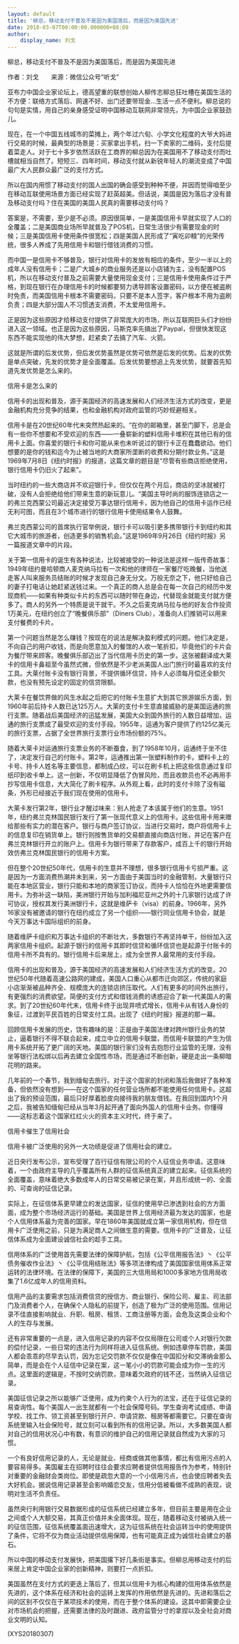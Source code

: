 ```yaml
---
layout: default
title: '柳总，移动支付不普及不是因为美国落后，而是因为美国先进'
date: 2018-03-07T00:00:00.000000+08:00
author:
    display_name: 刘戈
---
```


柳总，移动支付不普及不是因为美国落后，而是因为美国先进

作者：刘戈　　来源：微信公众号“听戈”

亚布力中国企业家论坛上，德高望重的联想创始人柳传志柳总狂吐槽在美国生活的不方便：联络方式落后、网速不好、出门还要带现金…生活一点不便利。柳总说的句句是实情，用自己的亲身感受证明中国移动互联网非常领先，为中国企业家鼓劲儿。

现在，在一个中国五线城市的菜摊上，两个年过六旬、小学文化程度的大爷大妈进行交易的时候，最典型的场景是：买家拿出手机，扫一下卖家的二维码，支付后提着菜走人。对于七十多岁依然活跃在工商界的柳总因为在美国用不了移动支付而吐槽就相当自然了。短短三、四年时间，移动支付就从新锐年轻人的潮流变成了中国最广大人民群众最广泛的支付方式。

所以在国内用惯了移动支付的国人出国的确会感受到种种不便，并因而觉得咱至少在移动互联使用场景方面已经实现了赶英超美。但话说，美国是因为落后才没有普及移动支付吗？住在美国的美国人民真的需要移动支付吗？

答案是，不需要，至少是不必须。原因很简单，一是美国信用卡早就实现了人口的全覆盖；二是美国商业场所早就普及了POS机，日常生活很少有需要现金的时候；三是美国信用卡使用条件很宽松；四是美国人民形成了“寅吃卯粮”的光荣传统，很多人养成了先用信用卡和银行借钱消费的习惯。

而中国一是信用卡不够普及，银行对信用卡的发放有相应的条件，至少一半以上的成年人没有信用卡；二是广大城乡的商业服务还是以小店铺为主，没有配置POS机，所以在移动支付普及之前需要大量使用现金支付；三是信用卡使用条件过于严格，到现在银行在办理信用卡的时候都要努力诱导顾客设置密码，以方便在被盗刷时免责，而美国信用卡根本不需要密码，只要不是本人签字，客户根本不用为盗刷负责；四是大部分国人不习惯透支消费，不太爱用信用卡。

正是因为这些原因才给移动支付提供了非常庞大的市场，所以互联网巨头们才纷纷进入这一领域。也正是因为这些原因，马斯克率先搞出了Paypal，但很快发现这东西不能实现他的伟大梦想，赶紧卖了去搞了汽车、火箭。

这就是所谓的后发优势，但后发优势虽然是优势可依然是后发的优势。后发的优势是单点突破，先发的优势才是全面覆盖。后发优势要想追上先发优势，就要首先知道先发优势是怎么来的。

信用卡是怎么来的

信用卡的出现和普及，源于美国经济的高速发展和人们经济生活方式的改变，更是金融机构充分竞争的结果，也和金融机构对政府监管的巧妙规避相关。

信用卡是在20世纪60年代末突然热起来的。“在你的邮箱里，甚至门脚下，总是会有一些你不想要和不受欢迎的东西——一叠崭新的塑料信用卡堆积在其他已有的信用卡上面。你喜爱的银行卡和你可能从来也未听说过的银行卡正在蠢蠢欲动。他们想要的是你的钱和迄今为止被当地的大商家所垄断的收费和分期付款业务。”这是1969年7月8日《纽约时报》的报道，这篇文章的题目是“尽管有些商店拒绝使用，银行信用卡仍旧火了起来”。

当时纽约的一些大商店并不欢迎银行卡，但仅仅在两个月后，商店的坚冰就被打破，没有人会拒绝给他们带来生意的新玩意儿。“美国主导时尚的服饰连锁店之一的弗兰克西蒙公司最近决定接受万事达银行信用卡，因为他自己的信用卡运作已经无利可图，而且在3个城市进行的银行信用卡使用结果令人鼓舞。

弗兰克西蒙公司的首席执行官举例说，银行卡可以吸引更多携带银行卡到纽约和其它大城市的旅游者，创造更多的销售机会。”这是1969年9月26日《纽约时报》另一篇报道文章中的片段。

关于第一信用卡的诞生有各种说法，比较被接受的一种说法是这样一版传奇故事：1949年纽约曼哈顿商人麦克纳马拉有一次和他的律师在一家餐厅吃晚餐，当他送走客人叫来服务员结账的时候才发现自己身无分文。万般无奈之下，他只好给自己的妻子打电话让她赶紧送钱过来。一个真正的商人总是会在每一次自己的经历中发现商机——如果有种类似卡片的东西可以随时带在身边，代替现金就能支付就方便多了。商人的另外一个特质是说干就干。不久之后麦克纳马拉与他的好友合作投资1万美元，在纽约创立了“晚餐俱乐部”（Diners Club），准备向人们推销可以用来支付餐费的卡片。

第一个问题当然是怎么赚钱？按现在的说法是解决盈利模式的问题。他们决定是，不向自己的用户收钱，而是向愿意加入的餐馆的人收一笔折扣，毕竟他们的卡片会为餐厅带来顾客。晚餐俱乐部迈出了当代信用卡历史的第一步。这张被翻译成大莱卡的信用卡鼻祖至今虽然式微，但依然是不少老派美国人出门旅行时最喜欢的支付工具。大莱付账卡没有银行背景，不提供循环信贷，持卡人必须每月偿还全额欠款，也没有预先设定的固定的信贷限额。

大莱卡在餐饮界做的风生水起之后把它的付账卡生意扩大到其它旅游娱乐方面，到1960年前后持卡人数已达125万人。大莱的支付卡生意直接威胁的是美国运通的旅行支票。随着战后美国经济的迅猛发展，美国大众到国外旅行的人数日益增加，运通的旅行支票成了最受欢迎的支付手段。1955年，运通为客户提供了约125亿美元的旅行支票，占据了全世界旅行支票行业市场份额的75%。

随着大莱卡对运通旅行支票业务的不断蚕食，到了1958年10月，运通终于坐不住了，决定发行自己的付账卡。第2年，运通推出第一张塑料制作的卡。塑料卡上的卡号、持卡人姓名等主要信息，都制成凸纹，可以在刷卡机上把这些信息通过复印纸印到收卡单上。这一创新，不仅明显降低了伪冒风险，而且收款员也不必再用手抄写信用卡信息，大大简化了刷卡程序。从外观上看，此时的支付卡除了没有磁条，外形已经接近于我们现在使用的信用卡。

大莱卡发行第2年，银行业才醒过味来：别人抢走了本该属于他们的生意。1951年，纽约弗兰克林国民银行发行了第一张现代意义上的信用卡。这些信用卡用来赠给那些有实力的潜在客户。银行与商户签订协议，当进行交易时，商户将信用卡上的信息复印在销货单上。银行则按售货单的交易额直接向商店付账，并记在客户在弗兰克林银行开立的账户上。信用卡为银行带来了存款客户，成百上千的银行开始效仿弗兰克林国民银行的信用卡方案。

但在整个20世纪50年代，信用卡的生意并不理想，很多银行信用卡亏损严重。这是因为一方面消费热潮并未到来，另一方面由于美国当时的金融管制，大量银行只能在本地区营业，银行只能和本地的商家签订协议，而持卡人恰恰在外地更需要信用卡。为弥补这一缺陷，美洲银行开始与加利福尼亚州之外的十几家银行达成了许可协议，授权其发行美洲银行卡，这就是维萨卡（visa）的前身。1966年，另外16家没有被邀请的银行在纽约成立了另一个组织——银行同业信用卡协会，就是今天万事达卡国际组织的前身。

随着维萨卡组织和万事达卡组织的不断壮大，多数银行不再坚持单干，纷纷加入这两家信用卡组织。起源于银行的信用卡其即时信贷和循环信贷也是起源于付账卡的信用卡所不具有的。银行信用卡后来居上，成为全世界人最常用的支付手段。

信用卡的出现和普及，源于美国经济的高速发展和人们经济生活方式的改变。20世纪50年代随着高速公路网的建成，美国人口重心从都市迁向郊区，传统的家庭小店渐渐被品种齐全、规模庞大的连锁店挤压取代。人们有更多的时间外出旅行，有更强烈的消费欲望。简便的支付方式和借钱消费的诱惑迎合了新一代美国人的需求。到了20世纪60年代末，信用卡终于出现井喷式增长，信用卡从有钱人身份的象征，过渡到平民百姓的日常支付工具。出现了《纽约时报》报道的那一幕。

回顾信用卡发展的历史，饶有趣味的是：正是由于美国法律对跨州银行业务的禁止，逼着银行不得不联合起来，成立中立的信用卡联盟，而信用卡联盟的产生为信用卡系统开拓了更广阔的天地。美国的银行家们没有去抱怨行业监管的无理，没有坐等银行法松绑以后再去建立全国性市场，而是通过不断创新，硬是走出一条柳暗花明的路来。

几年前的一个春节，我到缅甸去旅行。对于这个国家的封闭和落后我做好了各种准备，但依然没有想到——在这个国家的任何营业场所都不能使用任何信用卡。这超出了我的预设范围，最后只好厚着脸皮向接待我的朋友借钱。在我回到国内1个月之后，我被告知缅甸已经从当年3月起开通了面向外国人的信用卡业务。你懂得——这标志着这个国家红红火火的资本主义时代，终于来了。

信用卡催生了信用社会

信用卡被广泛使用的另外一大功绩是促进了信用社会的建立。

近日央行发布公示，宣布受理了百行征信有限公司的个人征信业务申请。这意味着，一个由政府主导的几乎覆盖所有人群的征信系统真正的建立起来。征信系统的全面覆盖，意味着绝大多数成年人的日常交易被记录在案，并且形成统一的、全面的、可查询的征信记录。

实际上，在征信体系更早建立的发达国家，征信的使用早已渗透到社会的方方面面，成为整个市场经济运行的基础。美国是世界上信用经济最为发达的国家，也是个人信用体系最为完善的国家。早在1860年美国就成立第一家信用机构，但在信用卡广泛使用之前，只是为满足商人之间做生意的需要。信用卡的广泛普及，让征信体系成为全面建设诚信社会的趁手工具。

信用体系的广泛使用首先需要法律的保障护航，包括《公平信用报告法》丶《公平债务催收作业法》丶《公平信用结账法》等多项法律构成了美国国家信用体系正常运转的法律环境。在法律的保障下，美国的三大信用局和1000多家地方信用局收集了1.6亿成年人的信用资料。

信用产品的主要需求包括消费信贷的授信方、商业银行、保险公司、雇主、司法部门及消费者个人，在确保个人隐私的前提下，创造了极为广泛的使用范围。信用记录不佳直接影响就业、升职、租房、租赁、工商注册等方面，会危及这类企业和个人的生存与发展。

还有非常重要的一点是，进入信用记录的内容不仅仅局限在公司或个人对银行欠款的偿付记录，一些日常的违法行为同样将进入征信系统。例如违章停车罚款，美国人都会乖乖的尽早去认罚，因为忘记交罚款不仅仅是像在中国扣分和交滞纳金那么简单，而是会在个人征信中记录在案，这一笔小小的罚款可能会成为你一生的污点。这里面的逻辑是，不按时交纳罚款，意味着欠政府的钱不还，当然纳入征信记录。

美国征信记录之所以能够广泛使用，成为约束个人行为的法宝，还在于征信记录的易查询性。每个美国人一出生就都有一个社会保障号码。学生查询考试成绩、申请学校、找工作、领工资甚至到银行开户、申请贷款、租房等都需要它。只要在查询系统里输入社会保险号，就立刻可以看到所有的信用记录。所以，大多数美国人都对自己的信用状况心中有数，有意识的维护自己的信用记录就自然成为大家的习惯。

一个有良好信用记录的人，无论是就业、经商或做其他事情，都比有信用污点的人要容易得多。美国雇主在招聘时往往会要求应聘者提供信用报告作为参考，特别针对重要的金融财会类岗位。即使是疏忽大意的一个小信用污点，也会使应聘者失去大好机会。据说信用记录甚至会影响婚恋交友，信用分低被看做不成熟的表现，说明对生活不负责任。

虽然央行利用银行交易数据形成的征信系统已经建立多年，但目前主要是用在企业之间或个人大额交易，其真正价值并未全面体现。现在，随着移动支付被纳入统一的征信范围，征信系统覆盖面迅速增大，这为征信系统在社会运转当中的使用提供了条件，它将不仅为商业活动提供信用保障，也有可能真正成为诚信社会建立的基石。

所以中国的移动支付发展快，把美国撂下好几条街是事实。但柳总用移动支付的后来居上肯定中国企业家的创新精神，则要打一点折扣。

美国虽然在支付方式的更迭上落后了，但其以信用卡为核心构建的信用体系依然是先进的，这个体系在经济和社会的运转上发挥的作用依然是先进的。先进和落后之间的区别不仅仅在于某项技术的使用，而在于整个体系的建设。这其中即需要企业对市场机会的把握，还需要法律的及时跟进、政府监管分寸的拿捏以及全社会对商业文明的认知。

(XYS20180307)


